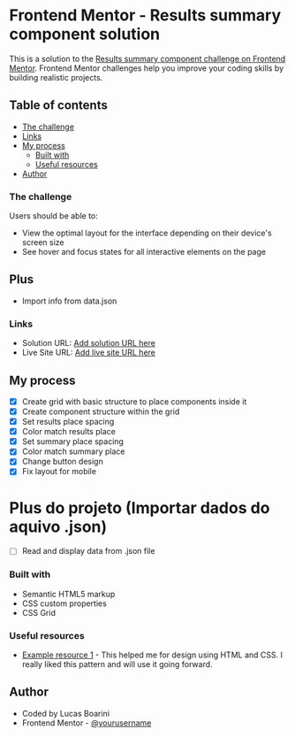 # Frontend Mentor - Results summary component solution

This is a solution to the [Results summary component challenge on Frontend Mentor](https://www.frontendmentor.io/challenges/results-summary-component-CE_K6s0maV). Frontend Mentor challenges help you improve your coding skills by building realistic projects. 

## Table of contents

  - [The challenge](#the-challenge)
  - [Links](#links)
- [My process](#my-process)
  - [Built with](#built-with)
  - [Useful resources](#useful-resources)
- [Author](#author)


### The challenge

Users should be able to:

- View the optimal layout for the interface depending on their device's screen size
- See hover and focus states for all interactive elements on the page
## Plus

- Import info from data.json

### Links

- Solution URL: [Add solution URL here](https://your-solution-url.com)
- Live Site URL: [Add live site URL here](https://your-live-site-url.com)

## My process

- [X] Create grid with basic structure to place components inside it
- [X] Create component structure within the grid
- [X] Set results place spacing
- [X] Color match results place
- [X] Set summary place spacing
- [X] Color match summary place
- [X] Change button design
- [X] Fix layout for mobile

# Plus do projeto (Importar dados do aquivo .json)

- [ ] Read and display data from .json file

### Built with

- Semantic HTML5 markup
- CSS custom properties
- CSS Grid

### Useful resources

- [Example resource 1](https://www.w3schools.com/) - This helped me for design using HTML and CSS. I really liked this pattern and will use it going forward.

## Author

- Coded by Lucas Boarini
- Frontend Mentor - [@yourusername](https://www.frontendmentor.io/profile/yourusername)

